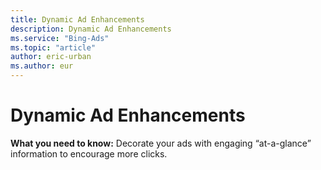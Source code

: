 ```yaml
---
title: Dynamic Ad Enhancements
description: Dynamic Ad Enhancements
ms.service: "Bing-Ads"
ms.topic: "article"
author: eric-urban
ms.author: eur
---
```


# Dynamic Ad Enhancements

**What you need to know:** Decorate your ads with engaging “at-a-glance” information to encourage more clicks.


